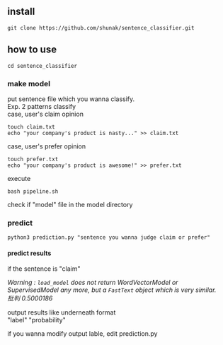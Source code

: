 ## install
```
git clone https://github.com/shunak/sentence_classifier.git
```
## how to use
```
cd sentence_classifier
```
### make model
put sentence file which you wanna classify.<br>
Exp. 2 patterns classify<br>
case, user's claim opinion <br>
```
touch claim.txt
echo "your company's product is nasty..." >> claim.txt
```
case, user's prefer opinion
```
touch prefer.txt
echo "your company's product is awesome!" >> prefer.txt
```
execute
```
bash pipeline.sh
```
check if "model" file in the model directory

### predict
```
python3 prediction.py "sentence you wanna judge claim or prefer"
```
#### predict results
if the sentence is "claim"<br>

_Warning : `load_model` does not return WordVectorModel or SupervisedModel any more, but a `FastText` object which is very similar.<br>
批判 0.5000186_<br>

output results like underneath format<br>
"label" "probability"

if you wanna modify output lable, edit prediction.py

